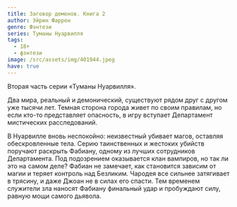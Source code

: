 ```yaml
---
title: Заговор демонов. Книга 2
author: Эйрин Фаррон
genre: Фэнтези
series: Туманы Нуарвилля
tags:
  - 18+
  - фэнтези
image: /src/assets/img/401944.jpeg
have: true
---
```

Вторая часть серии «Туманы Нуарвилля».

Два мира, реальный и демонический, существуют рядом друг с другом уже тысячи лет. Темная сторона города живет по своим правилам, но если кто-то представляет опасность, в игру вступает Департамент мистических расследований.

В Нуарвилле вновь неспокойно: неизвестный убивает магов, оставляя обескровленные тела. Серию таинственных и жестоких убийств поручают раскрыть Фабиану, одному из лучших сотрудников Департамента. Под подозрением оказывается клан вампиров, но так ли это на самом деле? Фабиан не замечает, как становится зависим от магии и теряет контроль над Безликим. Чародея все сильнее затягивает в трясину, и даже Джоан не в силах его спасти. Тем временем служители зла наносят Фабиану финальный удар и пробуждают силу, равную мощи самого дьявола.
